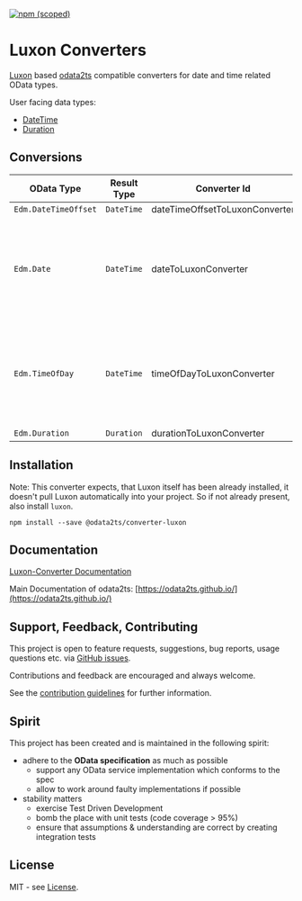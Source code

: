 [![npm (scoped)](https://img.shields.io/npm/v/@odata2ts/converter-luxon?style=for-the-badge)](https://www.npmjs.com/package/@odata2ts/converter-luxon)

# Luxon Converters

[Luxon](https://moment.github.io/luxon) based [odata2ts](https://github.com/odata2ts/odata2ts) compatible converters for date and time related OData types.

User facing data types:
* [DateTime](https://moment.github.io/luxon/api-docs/index.html#datetime)
* [Duration](https://moment.github.io/luxon/api-docs/index.html#duration)

## Conversions

| OData Type           | Result Type | Converter Id                   | Description                                                                     |
|----------------------|-------------|--------------------------------|---------------------------------------------------------------------------------|
| `Edm.DateTimeOffset` | `DateTime`  | dateTimeOffsetToLuxonConverter |                                                                                 |
| `Edm.Date`           | `DateTime`  | dateToLuxonConverter           | Luxon's DateTime will still have the time part, which should be ignored by user |
| `Edm.TimeOfDay`      | `DateTime`  | timeOfDayToLuxonConverter      | Luxon's DateTime will still have the date part, which should be ignored by user |
| `Edm.Duration`       | `Duration`  | durationToLuxonConverter       |                                                                                 |


## Installation
Note: This converter expects, that Luxon itself has been already installed, 
it doesn't pull Luxon automatically into your project. So if not already present, also install `luxon`.

```
npm install --save @odata2ts/converter-luxon
```

## Documentation

[Luxon-Converter Documentation](https://odata2ts.github.io/docs/generator/converters/luxon-converter)

Main Documentation of odata2ts: [https://odata2ts.github.io/](https://odata2ts.github.io/)

## Support, Feedback, Contributing
This project is open to feature requests, suggestions, bug reports, usage questions etc.
via [GitHub issues](https://github.com/odata2ts/converter/issues).

Contributions and feedback are encouraged and always welcome.

See the [contribution guidelines](https://github.com/odata2ts/converter/blob/main/CONTRIBUTING.md) for further information.

## Spirit
This project has been created and is maintained in the following spirit:

* adhere to the **OData specification** as much as possible
  * support any OData service implementation which conforms to the spec
  * allow to work around faulty implementations if possible
* stability matters
  * exercise Test Driven Development
  * bomb the place with unit tests (code coverage > 95%)
  * ensure that assumptions & understanding are correct by creating integration tests

## License
MIT - see [License](./LICENSE).
